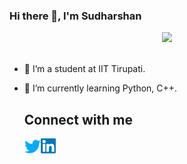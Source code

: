 ### Hi there 👋, I'm Sudharshan
<p align="center">
  <img src="https://media.giphy.com/media/MeJgB3yMMwIaHmKD4z/giphy.gif" width="30%">
  <br><br>
  <samp>

<!--
**Sudharshan281/Sudharshan281** is a ✨ _special_ ✨ repository because its `README.md` (this file) appears on your GitHub profile.

Here are some ideas to get you started:

- 🔭 I’m currently working on ...
- 🌱 I’m currently learning 
- 👯 I’m looking to collaborate on ...
- 🤔 I’m looking for help with ...
- 💬 Ask me about ...
- 📫 How to reach me: ...
- 😄 Pronouns: ...
- ⚡ Fun fact: ...
-->
- 🔭 I’m a student at IIT Tirupati.
- 🌱 I’m currently learning Python, C++.

   
  ## Connect with me
    
  <a href="https://twitter.com/imsudharshan281">
    <img align="left" alt="Hargun | Twitter" width="26px" src="https://github.com/Sudharshan281/Sudharshan281/blob/main/twitter.svg" />
  </a>
    <a href="https://www.linkedin.com/in/s-sudharshan-b55179230/">
    <img align="left" alt="Hargun | Linkedin" width="24px" src="https://github.com/Sudharshan281/Sudharshan281/blob/main/linked.svg" />
  </a>
